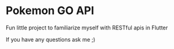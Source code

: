 # Pokemon GO API

Fun little project to familiarize myself with RESTful apis in Flutter



If you have any questions ask me ;)

